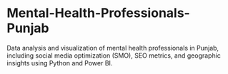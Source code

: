 # Mental-Health-Professionals-Punjab
Data analysis and visualization of mental health professionals in Punjab, including social media optimization (SMO), SEO metrics, and geographic insights using Python and Power BI.
